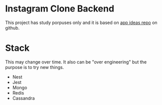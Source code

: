 # Instagram Clone Backend

This project has study porpuses only and it is based on [app ideas repo](https://github.com/florinpop17/app-ideas/blob/master/Projects/3-Advanced/Instagram-Clone-App.md) on github.

# Stack

This may change over time. It also can be "over engineering" but the purpose is to try new things.

- Nest
- Jest
- Mongo
- Redis
- Cassandra
